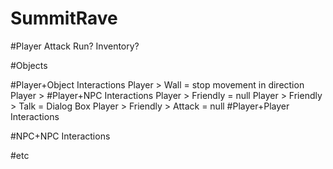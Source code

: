 # SummitRave

#Player
Attack
Run?
Inventory?

#Objects

#Player+Object Interactions
Player > Wall = stop movement in direction
Player > 
#Player+NPC Interactions
Player > Friendly = null
Player > Friendly > Talk = Dialog Box
Player > Friendly > Attack = null
#Player+Player Interactions

#NPC+NPC Interactions

#etc

